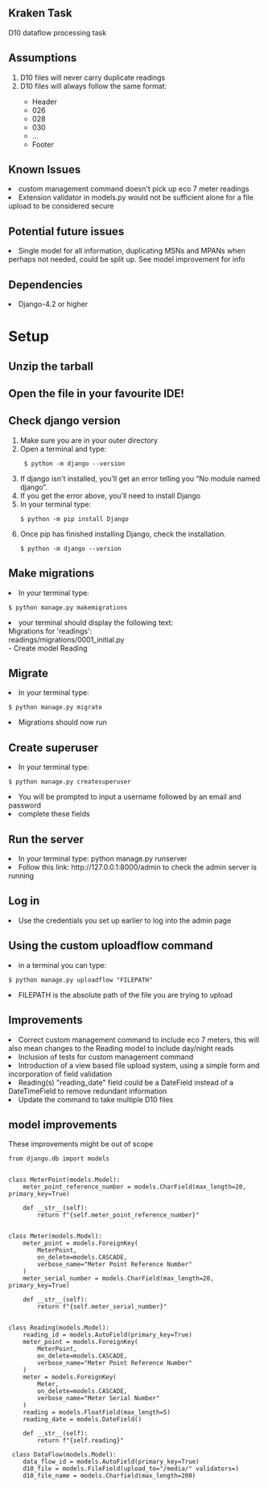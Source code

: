 ## Kraken Task 
D10 dataflow processing task 

## Assumptions 
<ol>
    <li>D10 files will never carry duplicate readings</li>
    <li>D10 files will always follow the same format:</li>
    <ul>
    <li>Header</li>
    <li>026</li>
    <li>028</li>
    <li>030</li>
    <li>...</li>
    <li>Footer</li>
    </ul>
</ol>

## Known Issues
<li>custom management command doesn't pick up eco 7 meter readings</li>
<li>Extension validator in models.py would not be sufficient alone for a file upload to be considered secure</li>

## Potential future issues
<li>Single model for all information, duplicating MSNs and MPANs when perhaps not needed, could be split up. See model improvement for info</li>

## Dependencies
<li>Django-4.2 or higher</li>

<h1>Setup</h1>

## Unzip the tarball

## Open the file in your favourite IDE!

## Check django version 
<ol>
<li>Make sure you are in your outer directory</li>
<li>Open a terminal and type:</li>

```commandline
 $ python -m django --version
```

<li>If django isn't installed, you’ll get an error telling you “No module named django”.</li>
<li>If you get the error above, you'll need to install Django</li>
<li>In your terminal type:</li>

```commandline
$ python -m pip install Django 
```

<li>Once pip has finished installing Django, check the installation.</li>

```commandline
$ python -m django --version
```

</ol>

## Make migrations 
<li>In your terminal type:</li>

```commandline
$ python manage.py makemigrations
```

<li>your terminal should display the following text:</li>
Migrations for 'readings':<br>
  readings/migrations/0001_initial.py<br>
    - Create model Reading

## Migrate 
<li>In your terminal type:</li>

```commandline
$ python manage.py migrate
```

<li>Migrations should now run</li>

## Create superuser
<li>In your terminal type:</li>

```commandline
$ python manage.py createsuperuser
```

<li>You will be prompted to input a username followed by an email and password</li>
<li>complete these fields</li>

## Run the server
<li>In your terminal type: python manage.py runserver</li>
<li>Follow this link: http://127.0.0.1:8000/admin to check the admin server is running</li>

## Log in
<li>Use the credentials you set up earlier to log into the admin page</li>

## Using the custom uploadflow command
<li>in a terminal you can type:</li>

```commandline
$ python manage.py uploadflow "FILEPATH"
```

<li>FILEPATH is the absolute path of the file you are trying to upload</li>

## Improvements 
<li>Correct custom management command to include eco 7 meters, this will also mean changes to the Reading model to include day/night reads</li>
<li>Inclusion of tests for custom management command</li>
<li>Introduction of a view based file upload system, using a simple form and incorporation of field validation</li>
<li>Reading(s) "reading_date" field could be a DateField instead of a DateTimeField to remove redundant information</li>
<li>Update the command to take multiple D10 files</li>


## model improvements
These improvements might be out of scope
```commandline
from django.db import models


class MeterPoint(models.Model):
    meter_point_reference_number = models.CharField(max_length=20, primary_key=True)

    def __str__(self):
        return f"{self.meter_point_reference_number}"


class Meter(models.Model):
    meter_point = models.ForeignKey(
        MeterPoint,
        on_delete=models.CASCADE,
        verbose_name="Meter Point Reference Number"
    )
    meter_serial_number = models.CharField(max_length=20, primary_key=True)

    def __str__(self):
        return f"{self.meter_serial_number}"


class Reading(models.Model):
    reading_id = models.AutoField(primary_key=True)
    meter_point = models.ForeignKey(
        MeterPoint,
        on_delete=models.CASCADE,
        verbose_name="Meter Point Reference Number"
    )
    meter = models.ForeignKey(
        Meter,
        on_delete=models.CASCADE,
        verbose_name="Meter Serial Number"
    )
    reading = models.FloatField(max_length=5)
    reading_date = models.DateField()

    def __str__(self):
        return f"{self.reading}"
        
 class DataFlow(models.Model):
    data_flow_id = models.AutoField(primary_key=True)
    d10_file = models.FileField(upload_to="/media/" validators=)
    d10_file_name = models.Charfield(max_length=200)
```